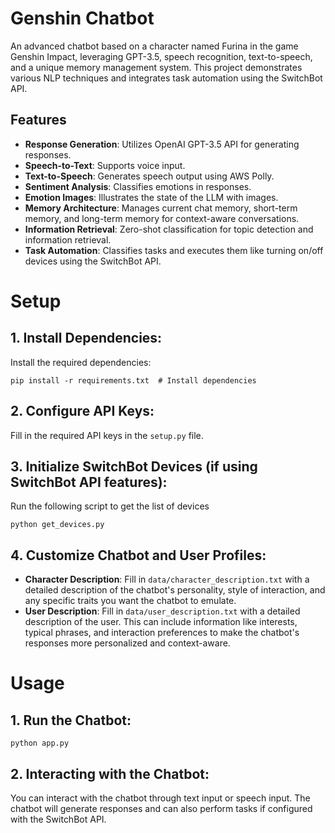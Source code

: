 # Genshin Chatbot
An advanced chatbot based on a character named Furina in the game Genshin Impact, leveraging GPT-3.5, speech recognition, text-to-speech, and a unique memory management system. This project demonstrates various NLP techniques and integrates task automation using the SwitchBot API.

## Features
- **Response Generation**: Utilizes OpenAI GPT-3.5 API for generating responses.
- **Speech-to-Text**: Supports voice input.
- **Text-to-Speech**: Generates speech output using AWS Polly.
- **Sentiment Analysis**: Classifies emotions in responses.
- **Emotion Images**: Illustrates the state of the LLM with images.
- **Memory Architecture**: Manages current chat memory, short-term memory, and long-term memory for context-aware conversations.
- **Information Retrieval**: Zero-shot classification for topic detection and information retrieval.
- **Task Automation**: Classifies tasks and executes them like turning on/off devices using the SwitchBot API.


# Setup
## 1. Install Dependencies:
Install the required dependencies:
```
pip install -r requirements.txt  # Install dependencies
```

## 2. Configure API Keys:
Fill in the required API keys in the `setup.py` file.

## 3. Initialize SwitchBot Devices (if using SwitchBot API features):
Run the following script to get the list of devices
```
python get_devices.py
```

## 4. Customize Chatbot and User Profiles:
- **Character Description**: Fill in `data/character_description.txt` with a detailed description of the chatbot's personality, style of interaction, and any specific traits you want the chatbot to emulate.
- **User Description**: Fill in `data/user_description.txt` with a detailed description of the user. This can include information like interests, typical phrases, and interaction preferences to make the chatbot's responses more personalized and context-aware.

# Usage
## 1. Run the Chatbot:
```
python app.py
```

## 2. Interacting with the Chatbot:
You can interact with the chatbot through text input or speech input.
The chatbot will generate responses and can also perform tasks if configured with the SwitchBot API.
